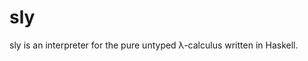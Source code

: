 <!--
  SPDX-FileCopyrightText: 2022 Severen Redwood <me@severen.dev>
  SPDX-License-Identifier: CC-BY-SA-4.0
-->

# sly

sly is an interpreter for the pure untyped λ-calculus written in Haskell.
